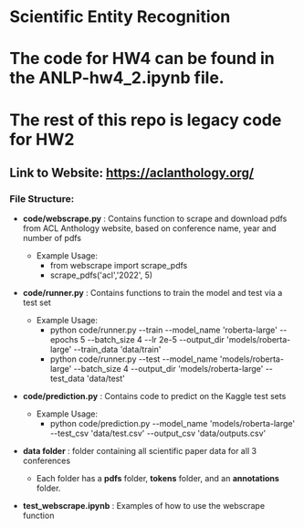 # Scientific Entity Recognition
# The code for HW4 can be found in the ANLP-hw4_2.ipynb file.
# The rest of this repo is legacy code for HW2

## Link to Website: https://aclanthology.org/

### File Structure:
- <b>code/webscrape.py</b> : Contains function to scrape and download   pdfs from ACL Anthology website, based on conference name, year and number of pdfs
    - Example Usage: 
        - from webscrape import scrape_pdfs
        - scrape_pdfs('acl','2022', 5)
- <b>code/runner.py</b> : Contains functions to train the model and test via a test set
    - Example Usage:
        - python code/runner.py --train --model_name 'roberta-large' --epochs 5 --batch_size 4 --lr 2e-5  --output_dir 'models/roberta-large' --train_data 'data/train' 
        - python code/runner.py --test --model_name 'models/roberta-large' --batch_size 4 --output_dir 'models/roberta-large' --test_data 'data/test'

- <b>code/prediction.py</b> : Contains code to predict on the Kaggle test sets
    - Example Usage:
        - python code/prediction.py --model_name 'models/roberta-large' --test_csv 'data/test.csv' --output_csv 'data/outputs.csv'

- <b>data folder</b> : folder containing all scientific paper data for all 3 conferences
    - Each folder has a <b>pdfs</b> folder, <b>tokens</b> folder, and an <b>annotations</b> folder.
- <b>test_webscrape.ipynb</b> : Examples of how to use the webscrape function
